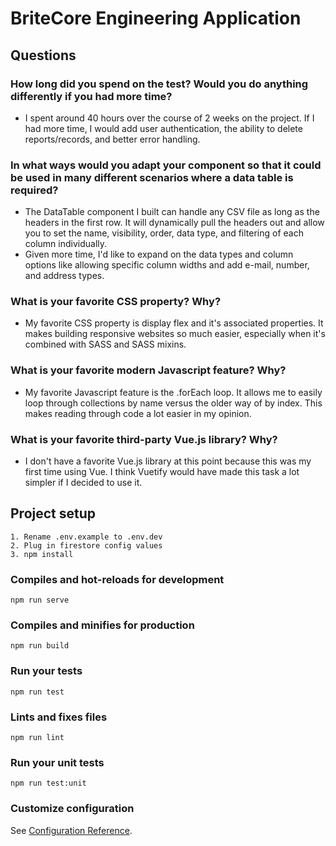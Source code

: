 # BriteCore Engineering Application

## Questions

### How long did you spend on the test? Would you do anything differently if you had more time?

- I spent around 40 hours over the course of 2 weeks on the project. If I had more time, I would add user authentication, the ability to delete reports/records, and better error handling.

### In what ways would you adapt your component so that it could be used in many different scenarios where a data table is required?

- The DataTable component I built can handle any CSV file as long as the headers in the first row. It will dynamically pull the headers out and allow you to set the name, visibility, order, data type, and filtering of each column individually.
- Given more time, I'd like to expand on the data types and column options like allowing specific column widths and add e-mail, number, and address types.

### What is your favorite CSS property? Why?

- My favorite CSS property is display flex and it's associated properties. It makes building responsive websites so much easier, especially when it's combined with SASS and SASS mixins.

### What is your favorite modern Javascript feature? Why?

- My favorite Javascript feature is the .forEach loop. It allows me to easily loop through collections by name versus the older way of by index. This makes reading through code a lot easier in my opinion.

### What is your favorite third-party Vue.js library? Why?

- I don't have a favorite Vue.js library at this point because this was my first time using Vue. I think Vuetify would have made this task a lot simpler if I decided to use it.

## Project setup

```
1. Rename .env.example to .env.dev
2. Plug in firestore config values
3. npm install
```

### Compiles and hot-reloads for development

```
npm run serve
```

### Compiles and minifies for production

```
npm run build
```

### Run your tests

```
npm run test
```

### Lints and fixes files

```
npm run lint
```

### Run your unit tests

```
npm run test:unit
```

### Customize configuration

See [Configuration Reference](https://cli.vuejs.org/config/).
